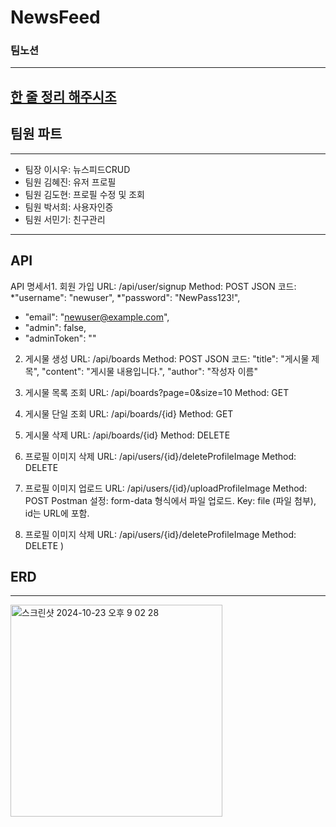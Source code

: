 # NewsFeed
### 팀노션
---
[한 줄 정리 해주시조](https://www.notion.so/teamsparta/1232dc3ef51481808460cf50e30e40d9)
---
## 팀원 파트
---
* 팀장 이시우: 뉴스피드CRUD
* 팀원 김혜진: 유저 프로필
* 팀원 김도현: 프로필 수정 및 조회
* 팀원 박서희: 사용자인증
* 팀원 서민기: 친구관리
---
## API
API 명세서1. 회원 가입
URL: /api/user/signup
Method: POST
JSON 코드:
 *"username": "newuser",
*"password": "NewPass123!",
*  "email": "newuser@example.com",
*  "admin": false,
 * "adminToken": ""

2. 게시물 생성
URL: /api/boards
Method: POST
JSON 코드:
  "title": "게시물 제목",
  "content": "게시물 내용입니다.",
  "author": "작성자 이름"

3. 게시물 목록 조회
URL: /api/boards?page=0&size=10
Method: GET

4. 게시물 단일 조회
URL: /api/boards/{id}
Method: GET

5. 게시물 삭제
URL: /api/boards/{id}
Method: DELETE

6. 프로필 이미지 삭제
URL: /api/users/{id}/deleteProfileImage
Method: DELETE

7. 프로필 이미지 업로드
URL: /api/users/{id}/uploadProfileImage
Method: POST
Postman 설정:
form-data 형식에서 파일 업로드.
Key: file (파일 첨부), id는 URL에 포함.

8. 프로필 이미지 삭제
URL: /api/users/{id}/deleteProfileImage
Method: DELETE
)

## ERD
---
<img width="339" alt="스크린샷 2024-10-23 오후 9 02 28" src="https://github.com/user-attachments/assets/63700307-ca9c-444d-abf4-7677945b452f">
